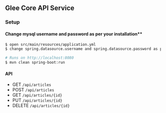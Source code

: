 ## Glee Core API Service

### Setup

#### Change mysql username and password as per your installation**

```bash
$ open src/main/resources/application.yml
$ change spring.datasource.username and spring.datasource.password as per your mysql installation
```

```bash
# Runs on http://localhost:8080
$ mvn clean spring-boot:run
```

#### API

- GET `/api/articles`
- POST `/api/articles`
- GET `/api/articles/{id}`
- PUT `/api/articles/{id}`
- DELETE `/api/articles/{id}`
